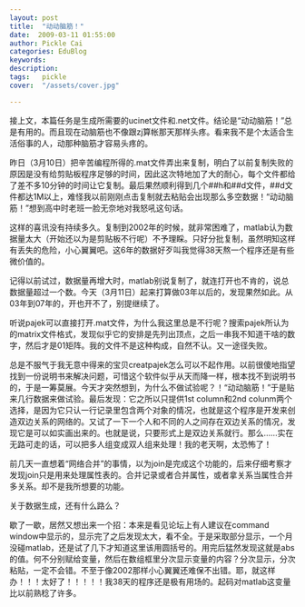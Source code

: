 ```yaml
---
layout: post  
title:  "动动脑筋！"
date:  2009-03-11 01:55:00
author: Pickle Cai  
categories: EduBlog  
keywords: 
description:   
tags:	pickle   
cover:  "/assets/cover.jpg"  

---
```


接上文，本篇任务是生成所需要的ucinet文件和.net文件。结论是“动动脑筋！”总是有用的。而且现在动脑筋也不像跟zj算帐那天那样头疼。看来我不是个太适合生活俗事的人，动那种脑筋才容易头疼的。





昨日（3月10日）把辛苦编程所得的.mat文件弄出来复制，明白了以前复制失败的原因是没有给剪贴板程序足够的时间，因此这次特地加了大的耐心，每个文件都给了差不多10分钟的时间让它复制。最后果然顺利得到几个##h和##d文件，##d文件都达1M以上，难怪我以前刚刚点击复制就去粘贴会出现那么多空数据！“动动脑筋！”想到高中时老班一脸无奈地对我怒吼这句话。 

这样的喜讯没有持续多久。复制到2002年的时候，就非常困难了，matlab认为数据量太大（开始还以为是剪贴板不行呢）不予理睬。只好分批复制，虽然明知这样有丢失的危险，小心翼翼吧。这6年的数据好歹叫我觉得38天熬一个程序还是有些微价值的。 

记得以前试过，数据量再增大时，matlab别说复制了，就连打开也不肯的，说总数据量超过一个数。今天（3月11日）起来打算做03年以后的，发现果然如此。从03年到07年的，开也开不了，别提继续了。 

听说pajek可以直接打开.mat文件，为什么我这里总是不行呢？搜索pajek所认为的matrix文件格式，发现似乎它的安排是先列出顶点，之后一串我不知道干啥的数字，然后才是01矩阵。我的文件不是这种构成，自然不认。又一途径失败。 

总是不服气于我无意中得来的宝贝creatpajek怎么可以不起作用。以前很傻地指望找到一份说明书来解决问题，可惜这个软件似乎从天而降一样，根本找不到说明书的，于是一筹莫展。今天才突然想到，为什么不做试验呢？！“动动脑筋！”于是贴来几行数据来做试验。最后发现：它之所以只提供1st column和2nd colunm两个选择，是因为它只认一行记录里包含两个对象的情况，也就是这个程序是开发来创造双边关系的网络的。又试了一下一个人和不同的人之间存在双边关系的情况，发现它是可以如实画出来的。也就是说，只要形式上是双边关系就行。那么……实在无路可走的话，可以把多人组变成双人组来处理！我的老天啊，太恐怖了！ 

前几天一直想着“网络合并”的事情，以为join是完成这个功能的，后来仔细考察才发现join只是用来处理属性表的。合并记录或者合并属性，或者拿关系当属性合并多关系。却不是我所想要的功能。 

关于数据生成，还有什么路么？ 

歇了一歇，居然又想出来一个招：本来是看见论坛上有人建议在command window中显示的，显示完了之后发现太大，看不全。于是采取部分显示，一个月没碰matlab，还是试了几下才知道这里该用圆括号的。用完后猛然发现这就是abs的值。何不分别赋给变量，然后在数组框里分次显示变量的内容？分次显示，分次粘贴，一定不会错。不至于像2002那样小心翼翼还难保不出错。耶，就这样办！！！太好了！！！！！我38天的程序还是极有用场的。起码对matlab这变量比以前熟稔了许多。

		    
